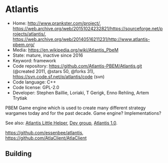 # Atlantis

- Home: http://www.prankster.com/project/, https://web.archive.org/web/20151024232821/https://sourceforge.net/projects/atlantis/, https://web.archive.org/web/20140516211231/http://www.atlantis-pbem.org/
- Media: https://en.wikipedia.org/wiki/Atlantis_PbeM
- State: mature, inactive since 2016
- Keyword: framework
- Code repository: https://github.com/Atlantis-PBEM/Atlantis.git (@created 2011, @stars 50, @forks 31), https://svn.code.sf.net/p/atlantis/code (svn)
- Code language: C++
- Code license: GPL-2.0
- Developer: Stephen Baillie, Loriaki, T Gerigk, Enno Rehling, Artem Trytiak

PBEM Game engine which is used to create many different strategy wargames today and for the past decade.
Game engine? Implementations?

See also:
[Atlantis Little Helper](https://sourceforge.net/projects/alh/), [Dev group](https://groups.yahoo.com/neo/groups/atlantisdev/info), [Atlantis 1.0](https://github.com/ennorehling/atlantis).

https://github.com/essenbee/atlantis, https://github.com/AtlaClient/AtlaClient

## Building
